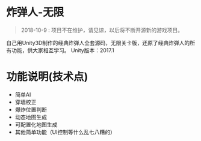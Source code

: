 # 炸弹人-无限

> 2018-10-9 : 项目不在维护，请见谅，以后将不断开源新的游戏项目。

自己用Unity3D制作的经典炸弹人全套源码，无限关卡版，还原了经典炸弹人的所有功能，供大家相互学习。
Unity版本：2017.1

# 功能说明(技术点)

- 简单AI
- 穿墙校正
- 爆炸位置判断
- 动态地图生成
- 可配置化地图生成
- 其他简单功能（UI控制等什么乱七八糟的）